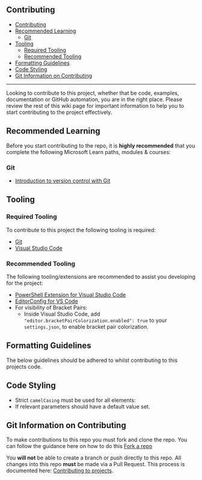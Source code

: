 <!-- markdownlint-disable MD041 -->
## Contributing

- [Contributing](#contributing)
- [Recommended Learning](#recommended-learning)
  - [Git](#git)
- [Tooling](#tooling)
  - [Required Tooling](#required-tooling)
  - [Recommended Tooling](#recommended-tooling)
- [Formatting Guidelines](#formatting-guidelines)
- [Code Styling](#code-styling)
- [Git Information on Contributing](#git-information-on-contributing)

---

Looking to contribute to this project, whether that be code, examples, documentation or GitHub automation, you are in the right place. Please review the rest of this wiki page for important information to help you to start contributing to the project effectively.

## Recommended Learning

Before you start contributing to the repo, it is **highly recommended** that you complete the following Microsoft Learn paths, modules & courses:

### Git

- [Introduction to version control with Git](https://docs.microsoft.com/learn/paths/intro-to-vc-git/)

## Tooling

### Required Tooling

To contribute to this project the following tooling is required:

- [Git](https://git-scm.com/downloads)
- [Visual Studio Code](https://code.visualstudio.com/download)

### Recommended Tooling

The following tooling/extensions are recommended to assist you developing for the project:

- [PowerShell Extension for Visual Studio Code](https://marketplace.visualstudio.com/items?itemName=ms-vscode.PowerShell)
- [EditorConfig for VS Code](https://marketplace.visualstudio.com/items?itemName=EditorConfig.EditorConfig)
- For visibility of Bracket Pairs:
  - Inside Visual Studio Code, add `"editor.bracketPairColorization.enabled": true` to your `settings.json`, to enable bracket pair colorization.

## Formatting Guidelines

The below guidelines should be adhered to whilst contributing to this projects code.

## Code Styling

- Strict `camelCasing` must be used for all elements:
- If relevant parameters should have a default value set.

## Git Information on Contributing

To make contributions to this repo you must fork and clone the repo. You can follow the guidance here on how to do this [Fork a repo](https://docs.github.com/get-started/quickstart/fork-a-repo)

You **will not** be able to create a branch or push directly to this repo. All changes into this repo **must** be made via a Pull Request. This process is documented here: [Contributing to projects](https://docs.github.com/get-started/quickstart/contributing-to-projects).
